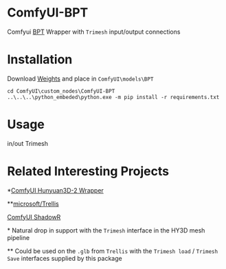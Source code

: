 # ComfyUI-BPT
Comfyui [BPT](https://github.com/whaohan/bpt) Wrapper with `Trimesh` input/output connections

# Installation

Download [Weights](https://huggingface.co/whaohan/bpt/blob/refs%2Fpr%2F1/bpt-8-16-500m.pt) and place in `ComfyUI\models\BPT`

```
cd ComfyUI\custom_nodes\ComfyUI-BPT
..\..\..\python_embeded\python.exe -m pip install -r requirements.txt
```

# Usage

in/out Trimesh

# Related Interesting Projects

*[ComfyUI Hunyuan3D-2 Wrapper](https://github.com/kijai/ComfyUI-Hunyuan3DWrapper)

**[microsoft/Trellis](https://github.com/microsoft/TRELLIS)

[ComfyUI ShadowR](https://github.com/Easymode-ai/ComfyUI-ShadowR)

\* Natural drop in support with the `Trimesh` interface in the HY3D mesh pipeline

\*\* Could be used on the `.glb` from `Trellis` with the `Trimesh load` / `Trimesh Save` interfaces supplied by this package
  
